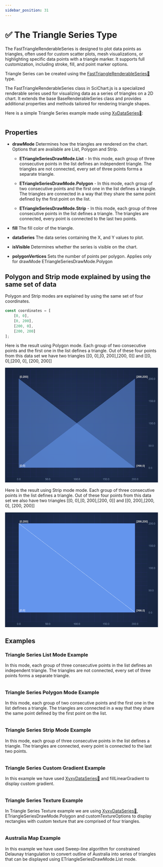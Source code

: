 ```yaml
---
sidebar_position: 31
---
```


# ✅ The Triangle Series Type

The FastTriangleRenderableSeries is designed to plot data points as triangles, often used for custom scatter plots, mesh visualizations, or highlighting specific data points with a triangle marker. It supports full customization, including stroke, fill, and point marker options.

Triangle Series can be created using the [FastTriangleRenderableSeries:blue_book:](https://www.scichart.com/documentation/js/v4/typedoc/classes/fasttrianglerenderableseries.html) type.

The FastTriangleRenderableSeries class in SciChart.js is a specialized renderable series used for visualizing data as a series of triangles on a 2D chart. It extends the base BaseRenderableSeries class and provides additional properties and methods tailored for rendering triangle shapes.

Here is a simple Triangle Series example made using [XyDataSeries:blue_book:](https://www.scichart.com/documentation/js/v4/typedoc/classes/xydataseries.html):

```ts {4} showLineNumbers file=./triangle-series-list/demo.ts start=region_A_start end=region_A_end
```

## Properties

- **drawMode** Determines how the triangles are rendered on the chart. Options that are available are List, Polygon and Strip.

    - **ETriangleSeriesDrawMode.List** - In this mode, each group of three consecutive points in the list defines an independent triangle. The triangles are not connected, every set of three points forms a separate triangle.

    - **ETriangleSeriesDrawMode.Polygon** - In this mode, each group of two consecutive points and the first one in the list defines a triangle. The triangles are connected in a way that they share the same point defined by the first point on the list.

    - **ETriangleSeriesDrawMode.Strip** - In this mode, each group of three consecutive points in the list defines a triangle. The triangles are connected, every point is connected to the last two points.

- **fill** The fill color of the triangle.
- **dataSeries** The data series containing the X, and Y values to plot.
- **isVisible** Determines whether the series is visible on the chart.
- **polygonVertices** Sets the number of points per polygon. Applies only for drawMode ETriangleSeriesDrawMode.Polygon

## Polygon and Strip mode explained by using the same set of data

Polygon and Strip modes are explained by using the same set of four coordinates.

```ts
const coordinates = [
    [0, 0],
    [0, 200],
    [200, 0],
    [200, 200]
];
```

Here is the result using Polygon mode. Each group of two consecutive points and the first one in the list defines a triangle.
Out of these four points from this data set we have two triangles [[0, 0],[0, 200],[200, 0]] and [[0, 0],[200, 0], [200, 200]]

![TriangleSeriesPolygon](images/TriangleSeriesPolygon.png)

Here is the result using Strip mode mode. Each group of three consecutive points in the list defines a triangle.
Out of these four points from this data set we also have two triangles [[0, 0],[0, 200],[200, 0]] and [[0, 200],[200, 0], [200, 200]]

![TriangleSeriesStrip](images/TriangleSeriesStrip.png)

## Examples

### Triangle Series List Mode Example

In this mode, each group of three consecutive points in the list defines an independent triangle. The triangles are not connected, every set of three points forms a separate triangle.

<LiveDocSnippet name="./triangle-series-list/demo" />

```ts {11} showLineNumbers file=./triangle-series-list/demo.ts start=region_A_start end=region_A_end
```

### Triangle Series Polygon Mode Example

In this mode, each group of two consecutive points and the first one in the list defines a triangle. The triangles are connected in a way that they share the same point defined by the first point on the list.

<LiveDocSnippet name="./triangle-series-polygon/demo" />

```ts {22} showLineNumbers file=./triangle-series-polygon/demo.ts start=region_A_start end=region_A_end
```

### Triangle Series Strip Mode Example

In this mode, each group of three consecutive points in the list defines a triangle. The triangles are connected, every point is connected to the last two points.

<LiveDocSnippet name="./triangle-series-strip/demo" />

```ts {20} showLineNumbers file=./triangle-series-strip/demo.ts start=region_A_start end=region_A_end
```

### Triangle Series Custom Gradient Example

In this example we have used [XyxyDataSeries:blue_book:](https://www.scichart.com/documentation/js/v4/typedoc/classes/xyxydataseries.html) and fillLinearGradient to display custom gradient.

<LiveDocSnippet name="./triangle-series-custom-gradient/demo" />

```ts {30-33} showLineNumbers file=./triangle-series-custom-gradient/demo.ts start=region_A_start end=region_A_end
```

### Triangle Series Texture Example

In Triangle Series Texture example we are using [XyxyDataSeries:blue_book:](https://www.scichart.com/documentation/js/v4/typedoc/classes/xyxydataseries.html), ETriangleSeriesDrawMode.Polygon and customTextureOptions to display rectangles with custom texture that are comprised of four triangles.

<LiveDocSnippet name="./triangle-series-texture/demo" />

```ts showLineNumbers file=./triangle-series-texture/demo.ts start=region_A_start end=region_A_end
```

### Australia Map Example

In this example we have used Sweep-line algorithm for constrained Delaunay triangulation to convert outline of Australia into series of triangles that can be displayed using ETriangleSeriesDrawMode.List mode.

<LiveDocSnippet name="./australia-map/demo" />

